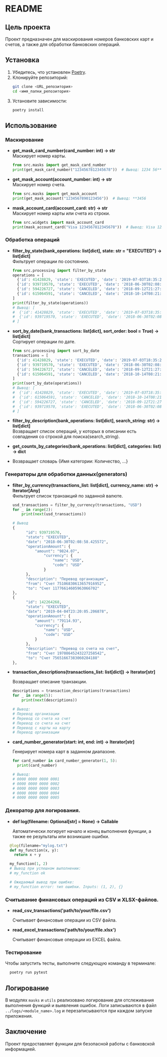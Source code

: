 # README

## Цель проекта

Проект предназначен для маскирования номеров банковских карт и счетов, а также для обработки банковских операций.

## Установка

1. Убедитесь, что установлен [Poetry](https://python-poetry.org/).
2. Клонируйте репозиторий:
   ```bash
   git clone <URL_репозитория>
   cd <имя_папки_репозитория>
   ```
3. Установите зависимости:
   ```bash
   poetry install
   ```

## Использование

### Маскирование

- **get_mask_card_number(card_number: int) -> str**  
  Маскирует номер карты.
  ```python
  from src.masks import get_mask_card_number
  print(get_mask_card_number("1234567812345678"))  # Вывод: 1234 56** **** 5678
  ```

- **get_mask_account(account_number: int) -> str**  
  Маскирует номер счета.
  ```python
  from src.masks import get_mask_account
  print(get_mask_account("1234567890123456"))  # Вывод: **3456
  ```

- **mask_account_card(account_card: str) -> str**  
  Маскирует номер карты или счета из строки.
  ```python
  from src.widgets import mask_account_card
  print(mask_account_card("Visa 1234567812345678"))  # Вывод: Visa 1234 56** **** 5678
  ```

### Обработка операций

- **filter_by_state(bank_operations: list[dict], state: str = "EXECUTED") -> list[dict]**  
  Фильтрует операции по состоянию.
  ```python
  from src.processing import filter_by_state
  operations = [
    {'id': 41428829, 'state': 'EXECUTED', 'date': '2019-07-03T18:35:29.512364'},
    {'id': 939719570, 'state': 'EXECUTED', 'date': '2018-06-30T02:08:58.425572'},
    {'id': 594226727, 'state': 'CANCELED', 'date': '2018-09-12T21:27:25.241689'},
    {'id': 615064591, 'state': 'CANCELED', 'date': '2018-10-14T08:21:33.419441'}
  ]
  print(filter_by_state(operations))
  # Вывод: [
  #  {'id': 41428829, 'state': 'EXECUTED', 'date': '2019-07-03T18:35:29.512364'},
  #  {'id': 939719570, 'state': 'EXECUTED', 'date': '2018-06-30T02:08:58.425572'},
  # ]
  ```

- **sort_by_date(bank_transactions: list[dict], sort_order: bool = True) -> list[dict]**  
  Сортирует операции по дате.
  ```python
  from src.processing import sort_by_date
  transactions = [
    {'id': 41428829, 'state': 'EXECUTED', 'date': '2019-07-03T18:35:29.512364'},
    {'id': 939719570, 'state': 'EXECUTED', 'date': '2018-06-30T02:08:58.425572'},
    {'id': 594226727, 'state': 'CANCELED', 'date': '2018-09-12T21:27:25.241689'},
    {'id': 615064591, 'state': 'CANCELED', 'date': '2018-10-14T08:21:33.419441'}
  ]
  print(sort_by_date(operations))
  # Вывод: [
  #  {'id': 41428829, 'state': 'EXECUTED', 'date': '2019-07-03T18:35:29.512364'},
  #  {'id': 615064591, 'state': 'CANCELED', 'date': '2018-10-14T08:21:33.419441'},
  #  {'id': 594226727, 'state': 'CANCELED', 'date': '2018-09-12T21:27:25.241689'},
  #  {'id': 939719570, 'state': 'EXECUTED', 'date': '2018-06-30T02:08:58.425572'}
  # ]

  ```
  
- **filter_by_description(bank_operations: list[dict], search_string: str) -> list[dict]**  
  Возвращает список операций, у которых в описании есть совпадения со строкой для поиска(search_string).


- **get_counts_by_categories(bank_operations: list[dict], categories: list) -> dict**
  
- Возвращает словарь {Имя категории: Количество, ...}
### Генераторы для обработки данных(generators)

- **filter_by_currency(transactions_list: list[dict], currency_name: str) -> Iterator[Any]**  
  Фильтрует список транзакций по заданной валюте.
  ```python
  usd_transactions = filter_by_currency(transactions, "USD")
  for _ in range(2):
      print(next(usd_transactions))

  # Вывод 
  {
        "id": 939719570,
        "state": "EXECUTED",
        "date": "2018-06-30T02:08:58.425572",
        "operationAmount": {
            "amount": "9824.07",
                "currency": {
                    "name": "USD",
                    "code": "USD"
                }
        },
        "description": "Перевод организации",
        "from": "Счет 75106830613657916952",
        "to": "Счет 11776614605963066702"
  },
  {
        "id": 142264268,
        "state": "EXECUTED",
        "date": "2019-04-04T23:20:05.206878",
        "operationAmount": {
            "amount": "79114.93",
            "currency": {
                "name": "USD",
                "code": "USD"
            }
        },
        "description": "Перевод со счета на счет",
        "from": "Счет 19708645243227258542",
        "to": "Счет 75651667383060284188"
  },
    ```
- **transaction_descriptions(transactions_list: list[dict]) -> Iterator[str]**

  Возвращает описание транзакции.
  ```python
  descriptions = transaction_descriptions(transactions)
  for _ in range(5):
      print(next(descriptions))

  # Вывод:
  # Перевод организации
  # Перевод со счета на счет
  # Перевод со счета на счет
  # Перевод с карты на карту
  # Перевод организации
  ```
- **card_number_generator(start: int, end: int) -> Iterator[str]**
   
  Генерирует номера карт в заданном диапазоне.
  ```python
  for card_number in card_number_generator(1, 5):
    print(card_number)

  # Вывод: 
  # 0000 0000 0000 0001
  # 0000 0000 0000 0002
  # 0000 0000 0000 0003
  # 0000 0000 0000 0004
  # 0000 0000 0000 0005
  ```

### Декоратор для логирования. 
- **def log(filename: Optional[str] = None) -> Callable**

   Автоматически логирует начало и конец выполнения функции, 
   а также ее результаты или возникшие ошибки.
```python
  @log(filename="mylog.txt")
  def my_function(x, y):
    return x + y

  my_function(1, 2)
  # Вывод при успешном выполнении:
  # my_function ok

  # Ожидаемый вывод при ошибке:
  # my_function error: тип ошибки. Inputs: (1, 2), {}
```
  
### Считывание финансовых операций из CSV и XLSX-файлов.
- **read_csv_transactions('path/to/your/file.csv')**
  
  Считывает финансовые операции из CSV файла.

- **read_excel_transactions('path/to/your/file.xlsx')**
  
  Считывает финансовые операции из EXCEL файла.

### Тестирование

Чтобы запустить тесты, выполните следующую команду в терминале:

```bash
  poetry run pytest
```

## Логирование

В модулях `masks` и `utils` реализовано логирование для отслеживания выполнения функций и выявления ошибок.
Логи записываются в файл `../logs/<module_name>.log` и перезаписываются при каждом запуске приложения.


## Заключение

Проект предоставляет функции для безопасной работы с банковской информацией.